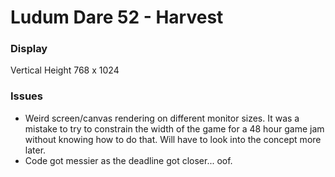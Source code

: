 # Ludum Dare 52 - Harvest

### Display
Vertical Height
768 x 1024

### Issues
- Weird screen/canvas rendering on different monitor sizes. It was a mistake to try to constrain the width of the game for a 48 hour game jam without knowing how to do that. Will have to look into the concept more later.
- Code got messier as the deadline got closer... oof.
